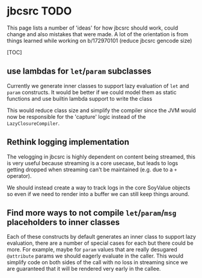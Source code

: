 # jbcsrc TODO

This page lists a number of 'ideas' for how jbcsrc should work, could change and
also mistakes that were made. A lot of the orientation is from things learned
while working on b/172970101 (reduce jbcsrc gencode size)

[TOC]

## use lambdas for `let`/`param` subclasses

Currently we generate inner classes to support lazy evaluation of `let` and
`param` constructs. It would be better if we could model them as static
functions and use builtin lambda support to write the class

This would reduce class size and simplify the compiler since the JVM would now
be responsible for the 'capture' logic instead of the `LazyClosureCompiler`.

## Rethink logging implementation

The velogging in jbcsrc is highly dependent on content being streamed, this is
very useful because streaming is a core usecase, but leads to logs getting
dropped when streaming can't be maintained (e.g. due to a `+` operator).

We should instead create a way to track logs in the core SoyValue objects so
even if we need to render into a buffer we can still keep things around.

## Find more ways to not compile `let`/`param`/`msg` placeholders to inner classes

Each of these constructs by default generates an inner class to support lazy
evaluation, there are a number of special cases for each but there could be
more. For example, maybe for `param` values that are really desugared
`@attribute` params we should eagerly evaluate in the caller. This would
simplify code on both sides of the call with no loss in streaming since we are
guaranteed that it will be rendered very early in the callee.
